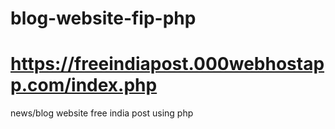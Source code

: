 # blog-website-fip-php
# https://freeindiapost.000webhostapp.com/index.php
news/blog website free india post using php
